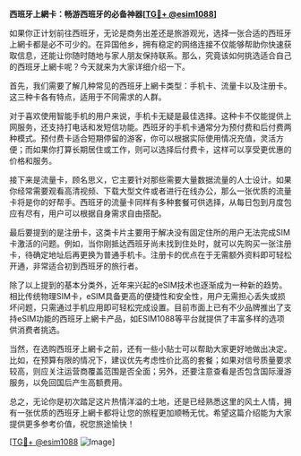 **西班牙上網卡：畅游西班牙的必备神器[[TG💪+ @esim1088](https://t.me/s/esim1088)]**

如果你正计划前往西班牙，无论是商务出差还是旅游观光，选择一张合适的西班牙上網卡都是必不可少的。在异国他乡，拥有稳定的网络连接不仅能够帮助你快速获取信息，还能让你随时随地与家人朋友保持联系。那么，究竟该如何挑选适合自己的西班牙上網卡呢？今天就来为大家详细介绍一下。

首先，我们需要了解几种常见的西班牙上網卡类型：手机卡、流量卡以及注册卡。这三种卡各有特点，适用于不同需求的人群。

对于喜欢使用智能手机的用户来说，手机卡无疑是最佳选择。这种卡不仅能提供上网服务，还支持打电话和发短信功能。西班牙的手机卡通常分为预付费和后付费两种模式。预付费卡适合短期停留的游客，你可以根据实际使用情况充值，灵活方便；而如果你打算长期居住或工作，则可以选择后付费卡，这样可以享受更优惠的价格和服务。

接下来是流量卡，顾名思义，它主要针对那些需要大量数据流量的人士设计。如果你经常需要观看高清视频、下载大型文件或者进行在线办公，那么一张优质的流量卡将是你的好帮手。西班牙的流量卡同样有多种套餐可供选择，从每日包到月度包应有尽有，用户可以根据自身需求自由搭配。

最后要提到的是注册卡，这类卡片主要用于解决没有固定住所的用户无法完成SIM卡激活的问题。例如，当你刚抵达西班牙尚未找到住处时，就可以先购买一张注册卡，待确定地址后再更换为普通手机卡。注册卡的优点在于无需额外资料即可轻松开通，非常适合初到西班牙的旅行者。

除了以上提到的基本分类外，近年来兴起的eSIM技术也逐渐成为一种新的趋势。相比传统物理SIM卡，eSIM具备更高的便捷性和安全性，用户无需担心丢失或损坏问题，只需通过手机应用即可轻松完成设置。目前市面上已有不少品牌推出了支持eSIM功能的西班牙上網卡产品，如ESIM1088等平台就提供了丰富多样的选项供消费者挑选。

当然，在选购西班牙上網卡之前，还有一些小贴士可以帮助大家更好地做出决定。比如，在预算有限的情况下，建议优先考虑性价比高的套餐；如果对信号质量要求较高，则应关注运营商覆盖范围是否全面；另外，还要注意查看是否包含国际漫游服务，以免回国后产生高额费用。

总之，无论你是初次踏足这片热情洋溢的土地，还是已经熟悉这里的风土人情，拥有一张优质的西班牙上網卡都将让您的旅程更加顺畅无忧。希望这篇介绍能为大家提供更多参考价值，祝您旅途愉快！

[[TG💪+ @esim1088](https://t.me/s/esim1088) ![Image](https://i.postimg.cc/4NQfJmqS/Snipaste-2025-05-13-00-14-12.png)]